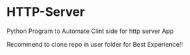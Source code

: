 # HTTP-Server
Python Program to Automate Clint side for http server App

Recommend to clone repo in user folder for Best Experience!!

